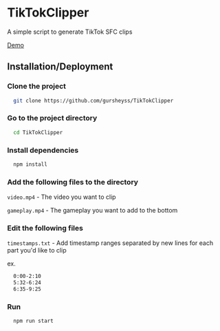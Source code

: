 
# TikTokClipper
A simple script to generate TikTok SFC clips

[Demo](https://youtu.be/NFYAV9OGI9g)

## Installation/Deployment

### Clone the project

```bash
  git clone https://github.com/gursheyss/TikTokClipper
```

### Go to the project directory

```bash
  cd TikTokClipper
```

### Install dependencies

```bash
  npm install
```

### Add the following files to the directory

`video.mp4` - The video you want to clip

`gameplay.mp4` - The gameplay you want to add to the bottom

### Edit the following files

`timestamps.txt` - Add timestamp ranges separated by new lines for each part you'd like to clip

ex.
```bash
  0:00-2:10
  5:32-6:24
  6:35-9:25
```

### Run 

```bash
  npm run start
```